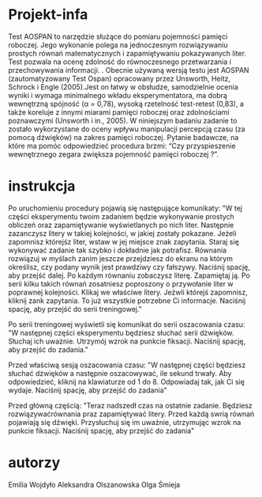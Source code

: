 # Projekt-infa
Test AOSPAN to narzędzie służące do pomiaru pojemności pamięci roboczej. Jego wykonanie polega na jednoczesnym rozwiązywaniu prostych równań matematycznych i zapamiętywaniu pokazywanych liter. Test pozwala na ocenę zdolność do równoczesnego przetwarzania i przechowywania informacji. . Obecnie używaną wersją testu jest AOSPAN (zautomatyzowany Test Ospan) opracowany przez Unsworth, Heitz, Schrock i Engle (2005).Jest on łatwy w obsłudze, samodzielnie ocenia wyniki i wymaga minimalnego wkładu eksperymentatora, ma dobrą wewnętrzną spójność (α = 0,78), wysoką rzetelność test-retest (0,83), a także koreluje z innymi miarami pamięci roboczej oraz zdolnościami poznawczymi (Unsworth i in., 2005). W niniejszym badaniu zadanie to zostało wykorzystane do oceny wpływu manipulacji percepcją czasu (za pomocą dźwięków) na zakres pamięci roboczej. Pytanie badawcze, na które ma pomóc odpowiedzieć procedura brzmi: “Czy przyspieszenie wewnętrznego zegara zwiększa pojemność pamięci roboczej ?”.
# instrukcja
Po uruchomieniu procedury pojawią się następujące komunikaty:
"W tej części eksperymentu twoim zadaniem będzie wykonywanie prostych obliczeń oraz zapamiętywanie wyświetlanych po nich liter. Następnie zazanczysz litery w takiej kolejności, w jakiej zostały pokazane. Jeżeli zapomnisz którejśz liter, wstaw w jej miejsce znak zapytania. Staraj się wykonywać zadanie tak szybko i dokładnie jak potrafisz. Równania rozwiązuj w myślach zanim jeszcze przejdziesz do ekranu na którym określisz, czy podany wynik jest prawdziwy czy fałszywy. Naciśnij spację, aby przejść dalej. 
Po każdym równaniu zobaczysz literę. Zapamiętaj ją. Po serii kilku takich równań zosatniesz poproszony o przywołanie liter w poprawnej kolejności. Klikaj we właściwe litery. Jeżwli którejś zapomnisz, kliknij zank zapytania. 
To już wszystkie potrzebne Ci informacje. Naciśnij spację, aby przejść do serii treningowej."

Po serii treningowej wyświetli się komunikat do serii oszacowania czasu:
"W następnej części eksperymentu będziesz słuchać serii dżwięków. Słuchaj ich uważnie. Utrzymój wzrok na punkcie fiksacji. 
Naciśnij spację, aby  przejść do zadania."

Przed właściwą sesją oszacowania czasu:
"W następnej części będziesz słuchać dżwięków a następnie oszacowywać, ile sekund trwały. Aby odpowiedzieć, kliknij na klawiaturze od 1 do 8. Odpowiadaj tak, jak Ci się wydaje.
Naciśnij spację, aby przejść do zadania"

Przed główną częścią:
"Teraz nadszedł czas na ostatnie zadanie. Będziesz rozwiązywaćrównania praz zapamiętywać litery.
Przed każdą swrią równań pojawiają się dźwięki. Przysłuchuj się im uważnie, utrzymując wzrok na punkcie fiksacji.
Naciśnij spację, aby przejść do zadania"
# autorzy
Emilia Wojdyło
Aleksandra Olszanowska
Olga Śmieja
